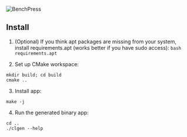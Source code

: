 ![BenchPress](https://github.com/fivosts/clgen/docs/logo-padded.png)

## Install

1. (Optional) If you think apt packages are missing from your system, install requirements.apt (works better if you have sudo access):
`bash requirements.apt`

2. Set up CMake workspace:
```
mkdir build; cd build
cmake ..
```
3. Install app:
```
make -j
```
4. Run the generated binary app:
```
cd ..
./clgen --help
```
